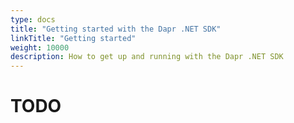 ```yaml
---
type: docs
title: "Getting started with the Dapr .NET SDK"
linkTitle: "Getting started"
weight: 10000
description: How to get up and running with the Dapr .NET SDK
---
```


# TODO